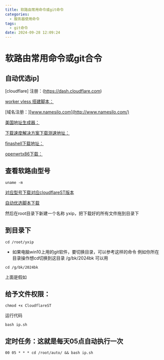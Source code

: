 ```yaml
---
title: 软路由常用命令或git命令
categories:
  - 服务器使用命令
tags:
  - git命令
date: 2024-09-28 12:09:24
---
```


# 软路由常用命令或git合令

## 自动优选ip]

[cloudflare] 注册：(https://dash.cloudflare.com)

[worker vless 搭建脚本：](https://github.com/3Kmfi6HP/EDtunnel/blob/main/_worker.js)

[域名注册：][www.namesilo.com](http://www.namesilo.com/)

[美国地址生成器：](https://www.haoweichi.com/)

[下载速度解决方案下载测速地址：](https://github.com/XIU2/CloudflareSpeedTest/issues/168)

[finashell下载地址：](http://www.hostbuf.com/)

[openwrtx86下载：](https://www.123pan.com/s/csfUVv-Ayffd.html)

##  查看软路由型号
```
uname -m
```

[对应型号下载对应cloudflareST版本](https://github.com/XIU2/CloudflareSpeedTest/releases/tag/v2.0.3)

[自动优选脚本下载](https://github.com/lee1080/CloudflareSpeedTestDDNS/releases/tag/v2.1.1)

然后在root目录下新建一个名称 yxip，把下载好的所有文件拖到目录下

## 到目录下

```
cd /root/yxip
```
* 如果电脑win10上用的git软件，要切换目录，可以参考这样的命令
例如你所在目录操作想cd切换到这目录 /g/bk/2024bk 
可以用

```
cd /g/bk/2024bk
```
上面是假如



## 给予文件权限：

```
chmod +x CloudflareST
```

运行代码

```
bash ip.sh
```

## 定时任务：这就是每天05点自动执行一次

```
00 05 * * * cd /root/auto/ && bash ip.sh
```

#